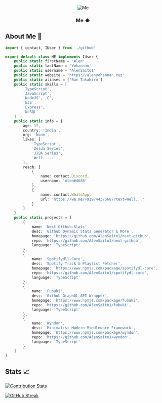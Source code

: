 <div align=center>
    
![Me](https://64.media.tumblr.com/d339fdb816b5f1313c83b5c3419802fe/3dd5af4664380a43-9a/s500x750/8a7ae425649480fc104aae9b2124082b297d88af.gifv)
### Me ⬆

</div>

## About Me 🎋 

```TypeScript
import { contact, IUser } from './github'

export default class ME implements IUser {
    public static firstName = 'Alen'
    public static lastName = 'Yohannan'
    public static username = 'AlenSaito1'
    public static website = 'https://alenyohannan.xyz'
    public static aliases = ['Ban Takahiro']
    public static skills = [
        'TypeScript', 
        'JavaScript', 
        'NodeJS', 'C', 
        'EJS', 
        'Express', 
        'NoSQL'
    ]
    public static info = {
        age: 17,
        country: 'India',
        org: 'None',
        likes: [
            'TypeScript', 
            'Zelda Series', 
            'JJBA Series', 
            'Well.....'
        ],
        reach: [
            {
                name: contact.Discord,
                username: 'Alen#4688'
            },
            {
                name: contact.WhatsApp,
                url: 'https://wa.me/+919744375687?text=Well...'
            }
        ]
    }
    public static projects = [
        {
            name: 'Next-Github-Stats',
            desc: 'Github Dynamic Stats Generator & More',
            homepage: 'https://github.com/AlenSaito1/next-github',
            repo: 'https://github.com/AlenSaito1/next-github',
            language: 'TypeScript'
        },
        {
            name: 'Spotifydll-Core',
            desc: 'Spotify Track & Playlist Fetcher',
            homepage: 'https://www.npmjs.com/package/spotifydl-core',
            repo: 'https://github.com/AlenSaito1/spotifydl-core',
            language: 'TypeScript'
        },
        {
            name: 'Fubuki',
            desc: 'Github GraphQL API Wrapper',
            homepage: 'https://www.npmjs.com/package/fubuki',
            repo: 'https://github.com/AlenSaito1/fubuki',
            language: 'TypeScript'
        },
        {
            name: 'Wyndon',
            desc: 'Minimalist Modern Middleware Framework',
            homepage: 'https://www.npmjs.com/package/wyndon',
            repo: 'https://github.com/AlenSaito1/wyndon',
            language: 'TypeScript'
        }
    ]
}

```

## Stats 📈

[![Contribution Stats](https://next-github-tau.vercel.app/api/card?username=alensaito1)](https://github.com/AlenSaito1/next-github/)

[![GitHub Streak](http://github-readme-streak-stats.herokuapp.com?user=alensaito1)](https://git.io/streak-stats)


